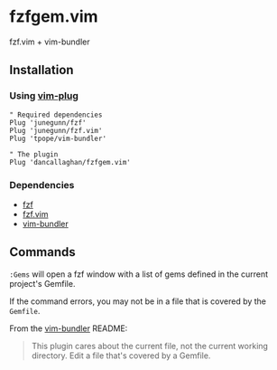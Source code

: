 fzfgem.vim
===============

fzf.vim + vim-bundler

Installation
------------

### Using [vim-plug](vim-plug)

```vim
" Required dependencies
Plug 'junegunn/fzf'
Plug 'junegunn/fzf.vim'
Plug 'tpope/vim-bundler'

" The plugin
Plug 'dancallaghan/fzfgem.vim'
```

### Dependencies

- [fzf](fzf)
- [fzf.vim](fzf.vim)
- [vim-bundler](vim-bundler)

Commands
--------

`:Gems` will open a fzf window with a list of gems defined in the current
project's Gemfile.

If the command errors, you may not be in a file that is covered by the
`Gemfile`.

From the [vim-bundler](vim-bundler) README:
> This plugin cares about the current file, not the current working directory. Edit a file that's covered by a Gemfile.

[fzf]: https://github.com/junegunn/fzf
[fzf.vim]: https://github.com/junegunn/fzf.vim
[vim-bundler]: https://github.com/tpope/vim-bundler
[vim-plug]: https://github.com/junegunn/vim-plug
